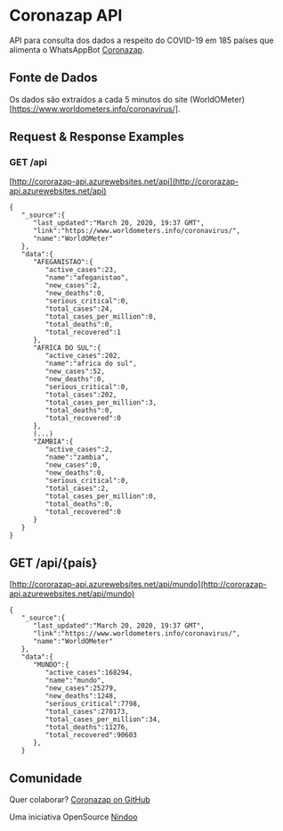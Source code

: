 # Coronazap API 

API para consulta dos dados a respeito do COVID-19 em 185 países que alimenta o WhatsAppBot [Coronazap](http://coronazap.guru/). 

## Fonte de Dados 

Os dados são extraídos a cada 5 minutos do site (WorldOMeter)[https://www.worldometers.info/coronavirus/].

## Request & Response Examples 

### GET /api 

[http://cororazap-api.azurewebsites.net/api](http://cororazap-api.azurewebsites.net/api)


```
{
   "_source":{
      "last_updated":"March 20, 2020, 19:37 GMT",
      "link":"https://www.worldometers.info/coronavirus/",
      "name":"WorldOMeter"
   },
   "data":{
      "AFEGANISTAO":{
         "active_cases":23,
         "name":"afeganistao",
         "new_cases":2,
         "new_deaths":0,
         "serious_critical":0,
         "total_cases":24,
         "total_cases_per_million":0,
         "total_deaths":0,
         "total_recovered":1
      },
      "AFRICA DO SUL":{
         "active_cases":202,
         "name":"africa do sul",
         "new_cases":52,
         "new_deaths":0,
         "serious_critical":0,
         "total_cases":202,
         "total_cases_per_million":3,
         "total_deaths":0,
         "total_recovered":0
      },
      (...)
      "ZAMBIA":{
         "active_cases":2,
         "name":"zambia",
         "new_cases":0,
         "new_deaths":0,
         "serious_critical":0,
         "total_cases":2,
         "total_cases_per_million":0,
         "total_deaths":0,
         "total_recovered":0
      }
   }
}
``` 

## GET /api/{país} 

[http://cororazap-api.azurewebsites.net/api/mundo](http://cororazap-api.azurewebsites.net/api/mundo)


``` 
{
   "_source":{
      "last_updated":"March 20, 2020, 19:37 GMT",
      "link":"https://www.worldometers.info/coronavirus/",
      "name":"WorldOMeter"
   },
   "data":{
      "MUNDO":{
         "active_cases":168294,
         "name":"mundo",
         "new_cases":25279,
         "new_deaths":1248,
         "serious_critical":7798,
         "total_cases":270173,
         "total_cases_per_million":34,
         "total_deaths":11276,
         "total_recovered":90603
      },
   }
```

## Comunidade 

Quer colaborar? [Coronazap on GitHub](https://github.com/coronazap)

Uma iniciativa OpenSource [Nindoo](http://nindoo.ai/)
